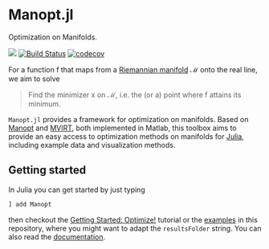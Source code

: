 # Manopt.jl

Optimization on Manifolds.


[![](https://img.shields.io/badge/docs-stable-blue.svg)](https://kellertuer.github.io/Manopt.jl/stable)
[![Build Status](https://travis-ci.com/kellertuer/Manopt.jl.svg?branch=master)](https://travis-ci.com/kellertuer/Manopt.jl)
[![codecov](https://codecov.io/gh/kellertuer/Manopt.jl/branch/master/graph/badge.svg)](https://codecov.io/gh/kellertuer/Manopt.jl)

For a function f that maps from a [Riemannian manifold](https://en.wikipedia.org/wiki/Riemannian_manifold)
ℳ onto the real line, we aim to solve

> Find the minimizer x on ℳ, i.e. the (or a) point where f attains its minimum.

`Manopt.jl` provides a framework for optimization on manifolds.
Based on [Manopt](https://manopt.org) and
[MVIRT](https://ronnybergmann.net/mvirt/), both implemented in Matlab,
this toolbox aims to provide an easy access to optimization methods on manifolds
for [Julia](https://julialang.org), including example data and visualization methods.

## Getting started
In Julia you can get started by just typing

```julia
] add Manopt
```

then checkout the [Getting Started: Optimize!](https://kellertuer.github.io/Manopt.jl/stable/tutorials/MeanAndMedian/) tutorial or the 
[examples](https://github.com/kellertuer/Manopt.jl/tree/master/src/examples)
in this repository, where you might want to adapt the `resultsFolder` string.
You can also read the [documentation](https://kellertuer.github.io/Manopt.jl/stable).

